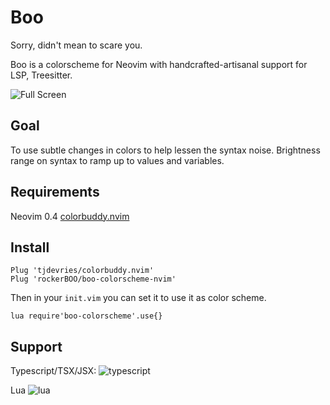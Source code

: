 # Boo

Sorry, didn't mean to scare you.

Boo is a colorscheme for Neovim with handcrafted-artisanal support for LSP, Treesitter.

![Full Screen](https://user-images.githubusercontent.com/15027/98894239-5bcd8780-2472-11eb-9ca4-a2c3142a848a.png)

## Goal

To use subtle changes in colors to help lessen the syntax noise.
Brightness range on syntax to ramp up to values and variables.

## Requirements

Neovim 0.4
[colorbuddy.nvim](https://github.com/tjdevries/colorbuddy.nvim)

## Install

```vimscript
Plug 'tjdevries/colorbuddy.nvim'
Plug 'rockerBOO/boo-colorscheme-nvim'
```

Then in your `init.vim` you can set it to use it as color scheme.

```vimscript
lua require'boo-colorscheme'.use{}
```

## Support

Typescript/TSX/JSX:
![typescript](https://user-images.githubusercontent.com/15027/98894240-5c661e00-2472-11eb-9bbe-96cca05c5590.png)

Lua
![lua](https://user-images.githubusercontent.com/15027/98894334-9505f780-2472-11eb-9b73-b76b2b1f68b9.png)

